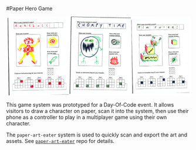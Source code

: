 #Paper Hero Game

![PHG](examples.jpg "Paper Hero Game")

This game system was prototyped for a Day-Of-Code event. It allows visitors to draw a character on paper, scan it into the system, then use their phone as a controller to play in a multiplayer game using their own character. 

The ```paper-art-eater``` system is used to quickly scan and export the art and assets. See [```paper-art-eater```](https://github.com/scimusmn/paper-art-eater "paper-art-eater") repo for details.

